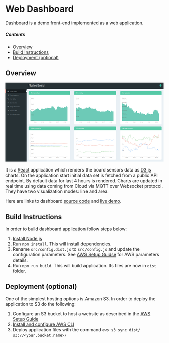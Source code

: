 Web Dashboard
=============

Dashboard is a demo front-end implemented as a web application.

##### Contents

- [Overview](#overview)
- [Build Instructions](#build-instructions)
- [Deployment (optional)](#deployment-optional)

## Overview

<p align="left">
  <img src="./assets/dashboard.png" atl="Nucleo Dashboard" />
</p>

It is a [React](https://facebook.github.io/react/) application which renders the board sensors data as [D3.js](https://d3js.org/) charts. On the application start initial data set is fetched from a public API endpoint. 
By default data for last 4 hours is rendered. Charts are updated in real time using data coming from Cloud via MQTT over Websocket protocol. They have two visualization modes: line and area.

Here are links to dashboard [source code](../dashboard) and [live demo](http://iot-demo.nucleo.klika-tech.com/#/dashboard).

## Build Instructions

In order to build dashboard application follow steps below:

1. [Install Node.js](https://docs.npmjs.com/getting-started/installing-node)
1. Run `npm install`. This will install dependencies.
1. Rename `src/config.dist.js` to `src/config.js` and update the configuration parameters. See [AWS Setup Guidse](aws/SETUP.md) for AWS parameters details.
1. Run `npm run build`. This will build application. Its files are now in `dist` folder.

## Deployment (optional) 

One of the simplest hosting options is Amazon S3. In order to deploy the application to S3 do the following:

1. Configure an S3 bucket to host a website as described in the [AWS Setup Guide](aws/SETUP.md)
1. [Install and configure AWS CLI](http://docs.aws.amazon.com/cli/latest/userguide/cli-chap-getting-set-up.html)
1. Deploy application files with the command `aws s3 sync dist/ s3://<your.bucket.name>/`